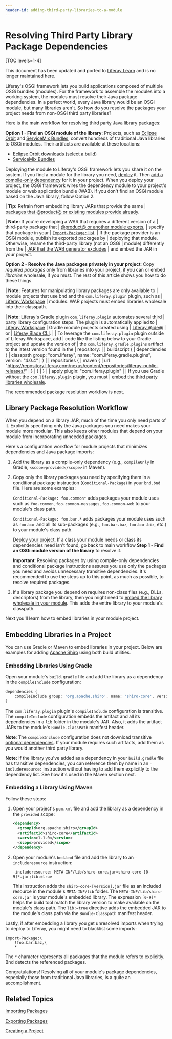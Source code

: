 ```yaml
---
header-id: adding-third-party-libraries-to-a-module
---
```


# Resolving Third Party Library Package Dependencies

[TOC levels=1-4]

<aside class="alert alert-info">
  <span class="wysiwyg-color-blue120"> This document has been updated and ported to <a href="https://learn.liferay.com/dxp/latest/en/liferay-internals/fundamentals/configuring-dependencies/resolving-third-party-library-package-dependencies.html">Liferay Learn</a> and is no longer maintained here.</span>
</aside>

Liferay's OSGi framework lets you build applications composed of multiple OSGi
bundles (modules). For the framework to assemble the modules into a working
system, the modules must resolve their Java package dependencies. In a perfect
world, every Java library would be an OSGi module, but many libraries aren't. So
how do you resolve the packages your project needs from non-OSGi third party
libraries?

Here is the main workflow for resolving third party Java library packages:

**Option 1 - Find an OSGi module of the library**: Projects, such as
[Eclipse Orbit](https://www.eclipse.org/orbit/)
and
[ServiceMix Bundles](https://servicemix.apache.org/developers/source/bundles-source.html), 
convert hundreds of traditional Java libraries to OSGi modules. Their artifacts
are available at these locations:

-   [Eclipse Orbit downloads \(select a build\)](https://download.eclipse.org/tools/orbit/downloads/)
-   [ServiceMix Bundles](https://mvnrepository.com/artifact/org.apache.servicemix.bundles)

Deploying the module to Liferay's OSGi framework lets you share it on the
system. If you find a module for the library you need,
[deploy](/docs/7-2/reference/-/knowledge_base/r/deploying-a-project) it. Then
[add a compile-only
dependency](/docs/7-2/customization/-/knowledge_base/c/specifying-dependencies)
for it in your project. When you deploy your project, the OSGi framework wires
the dependency module to your project's module or web application bundle (WAB).
If you don't find an OSGi module based on the Java library, follow Option 2. 

| **Tip:** Refrain from embedding library JARs that provide the same 
| [packages that @product@ or existing modules provide already](/docs/7-2/reference/-/knowledge_base/r/third-party-packages-portal-exports). 
 
| **Note:** If you're developing a WAR that requires a different version of a
| third-party package that
| [@product@ or another module exports](/docs/7-2/reference/-/knowledge_base/r/third-party-packages-portal-exports),
| specify that package in your
| [`Import-Package:` list](/docs/7-2/customization/-/knowledge_base/c/importing-packages).
| If the package provider is an OSGi module, publish its exported packages by 
| deploying that module. Otherwise, rename the third-party library (not an OSGi 
| module) differently from the
| [JAR that the WAB generator excludes](/docs/7-2/customization/-/knowledge_base/c/understanding-excluded-jars)
| and embed the JAR in your project. 

**Option 2 - Resolve the Java packages privately in your project**: Copy
*required packages* only from libraries into your project, if you can or embed
*libraries* wholesale, if you must. The rest of this article shows you how to
do these things. 

| **Note:** Features for manipulating library packages are only available to 
| module projects that use bnd  and the `com.liferay.plugin` plugin, such as
| [Liferay Workspace](/docs/7-2/reference/-/knowledge_base/r/liferay-workspace)
| modules. WAR projects must embed libraries wholesale into their classpath. 

| **Note**: Liferay's Gradle plugin `com.liferay.plugin` automates several third
| party library configuration steps. The plugin is automatically applied to
| [Liferay Workspace](/docs/7-2/reference/-/knowledge_base/r/liferay-workspace)
| Gradle module projects created using
| [Liferay @ide@](/docs/7-2/reference/-/knowledge_base/r/liferay-dev-studio)
| or
| [Liferay Blade CLI](/docs/7-2/reference/-/knowledge_base/r/blade-cli).
| 
| To leverage the `com.liferay.plugin` plugin outside of Liferay Workspace, add
| code like the listing below to your Gradle project and update the version of 
| the `com.liferay.gradle.plugins` artifact to the latest version found in the 
| repository:
| 
|     buildscript {
|         dependencies {
|             classpath group: "com.liferay", name: "com.liferay.gradle.plugins", version: "4.0.4"
|         }
| 
|         repositories {
|             maven {
|                 url "https://repository.liferay.com/nexus/content/repositories/liferay-public-releases/"
|             }
|         }
|     }
| 
|     apply plugin: "com.liferay.plugin"
| 
| If you use Gradle without the `com.liferay.plugin` plugin, you must
| [embed the third party libraries wholesale](#embedding-libraries-using-gradle).

The recommended package resolution workflow is next. 

## Library Package Resolution Workflow

When you depend on a library JAR, much of the time you only need parts of it.
Explicitly specifying only the Java packages you need makes your module more
modular. This also keeps other modules that depend on your module from
incorporating unneeded packages. 

Here's a configuration workflow for module projects that minimizes dependencies
and Java package imports:

1.  Add the library as a compile-only dependency (e.g., `compileOnly` in
    Gradle, `<scope>provided</scope>` in Maven).

2.  Copy only the library packages you need by specifying them in a conditional
    package instruction (`Conditional-Package`) in your `bnd.bnd` file. Here are
    some examples:

    `Conditional-Package: foo.common*` adds packages your module uses such as
    `foo.common`, `foo.common-messages`, `foo.common-web` to your module's
    class path.

    `Conditional-Package: foo.bar.*` adds packages your module uses such as
    `foo.bar` and all its sub-packages (e.g., `foo.bar.baz`, `foo.bar.biz`,
    etc.) to your module's class path.

    [Deploy your
    project](/docs/7-2/reference/-/knowledge_base/r/deploying-a-project). If a
    class your module needs or class its dependencies need isn't found, go back
    to main workflow **Step 1 - Find an OSGi module version of the library** to
    resolve it. 

    **Important**: Resolving packages by using compile-only dependencies and
    conditional package instructions assures you use only the packages you need
    and avoids unnecessary transitive dependencies. It's recommended to use the
    steps up to this point, as much as possible, to resolve required packages.  

3.  If a library package you depend on requires non-class files (e.g., DLLs,
    descriptors) from the library, then you might need to
    [embed the library wholesale in your module](#embedding-libraries-in-a-project).
    This adds the entire library to your module's classpath.

Next you'll learn how to embed libraries in your module project. 

## Embedding Libraries in a Project

You can use Gradle or Maven to embed libraries in your project. Below are
examples for adding
[Apache Shiro](https://shiro.apache.org)
using both build utilities. 

### Embedding Libraries Using Gradle

Open your module's `build.gradle` file and add the library as a dependency in
the `compileInclude` configuration:

```groovy
dependencies {
    compileInclude group: 'org.apache.shiro', name: 'shiro-core', version: '1.1.0'
}
```

The `com.liferay.plugin` plugin's `compileInclude` configuration is transitive.
The `compileInclude` configuration embeds the artifact and all its dependencies
in a `lib` folder in the module's JAR. Also, it adds the artifact JARs to the
module's `Bundle-ClassPath` manifest header. 

**Note**: The `compileInclude` configuration does not download transitive
[optional dependencies](https://maven.apache.org/guides/introduction/introduction-to-optional-and-excludes-dependencies.html).
If your module requires such artifacts, add them as you would another third party library.

**Note:** If the library you've added as a dependency in your `build.gradle`
file has transitive dependencies, you can reference them by name in an
`-includeresource:` instruction without having to add them explicitly to the
dependency list. See how it's used in the Maven section next. 

### Embedding a Library Using Maven

Follow these steps:

1.  Open your project's `pom.xml` file and add the library as a dependency in 
    the `provided` scope:

    ```xml
    <dependency>
      <groupId>org.apache.shiro</groupId>
      <artifactId>shiro-core</artifactId>
      <version>1.1.0</version>
      <scope>provided</scope>
    </dependency>
    ```

2.  Open your module's `bnd.bnd` file and add the library to an
    `-includeresource` instruction: 

        -includeresource: META-INF/lib/shiro-core.jar=shiro-core-[0-9]*.jar;lib:=true

    This instruction adds the `shiro-core-[version].jar` file as an included
    resource in the module's `META-INF/lib` folder. The
    `META-INF/lib/shiro-core.jar` is your module's embedded library. The
    expression `[0-9]*` helps the build tool match the library version 
    to make available on the module's class path. The `lib:=true` directive adds
    the embedded JAR to the module's class path via the `Bundle-Classpath`
    manifest header.

Lastly, if after embedding a library you get unresolved imports when trying to
deploy to Liferay, you might need to blacklist some imports: 

```    
Import-Package:\
    !foo.bar.baz,\
    *
```

The `*` character represents all packages that the module refers to explicitly. Bnd detects the referenced packages.

Congratulations! Resolving all of your module's package dependencies, especially
those from traditional Java libraries, is a quite an accomplishment. 

## Related Topics

[Importing Packages](/docs/7-2/customization/-/knowledge_base/c/importing-packages)

[Exporting Packages](/docs/7-2/customization/-/knowledge_base/c/exporting-packages)

[Creating a Project](/docs/7-2/reference/-/knowledge_base/r/creating-a-project)

